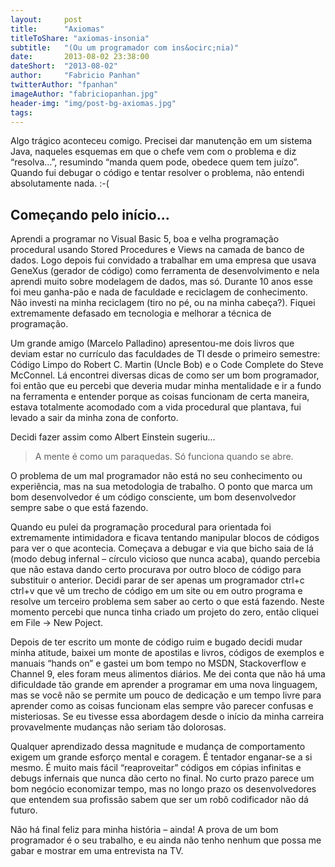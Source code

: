 ```yaml
---
layout:     post
title:      "Axiomas"
titleToShare: "axiomas-insonia"
subtitle:   "(Ou um programador com ins&ocirc;nia)"
date:       2013-08-02 23:38:00
dateShort:  "2013-08-02"
author:     "Fabricio Panhan"
twitterAuthor: "fpanhan"
imageAuthor: "fabriciopanhan.jpg"
header-img: "img/post-bg-axiomas.jpg"
tags:
---
```


<p>
    Algo tr&aacute;gico aconteceu comigo. Precisei dar manuten&ccedil;&atilde;o em um sistema Java, naqueles esquemas em que o chefe vem com o problema e diz &ldquo;resolva...&rdquo;, resumindo &ldquo;manda quem pode, obedece quem tem ju&iacute;zo&rdquo;. Quando fui debugar o c&oacute;digo e tentar resolver o problema, n&atilde;o entendi absolutamente nada. :-(
</p>

<h2 class="section-heading">Come&ccedil;ando pelo in&iacute;cio...</h2>

<p>
    Aprendi a programar no Visual Basic 5, boa e velha programa&ccedil;&atilde;o procedural usando Stored Procedures e Views na camada de banco de dados. Logo depois fui convidado a trabalhar em uma empresa que usava GeneXus (gerador de c&oacute;digo) como ferramenta de desenvolvimento e nela aprendi muito sobre modelagem de dados, mas s&oacute;. Durante 10 anos esse foi meu ganha-p&atilde;o e nada de faculdade e reciclagem de conhecimento. N&atilde;o investi na minha reciclagem (tiro no p&eacute;, ou na minha cabe&ccedil;a?). Fiquei extremamente defasado em tecnologia e melhorar a t&eacute;cnica de programa&ccedil;&atilde;o.
</p>

<p>
Um grande amigo (Marcelo Palladino) apresentou-me dois livros que deviam estar no curr&iacute;culo das faculdades de TI desde o primeiro semestre: C&oacute;digo Limpo do Robert C. Martin (Uncle Bob) e o Code Complete do Steve McConnel. L&aacute; encontrei diversas dicas de como ser um bom programador, foi ent&atilde;o que eu percebi que deveria mudar minha mentalidade e ir a fundo na ferramenta e entender porque as coisas funcionam de certa maneira, estava totalmente acomodado com a vida procedural que plantava, fui levado a sair da minha zona de conforto.
</p>

<p>
    Decidi fazer assim como Albert Einstein sugeriu...
</p>


<blockquote>
    A mente &eacute; como um paraquedas. S&oacute; funciona quando se abre.
</blockquote>


<p>
O problema de um mal programador n&atilde;o est&aacute; no seu conhecimento ou experi&ecirc;ncia, mas na sua metodologia de trabalho. O ponto que marca um bom desenvolvedor &eacute; um c&oacute;digo consciente, um bom desenvolvedor sempre sabe o que est&aacute; fazendo.
</p>

<p>
Quando eu pulei da programa&ccedil;&atilde;o procedural para orientada foi extremamente intimidadora e ficava tentando manipular blocos de c&oacute;digos para ver o que acontecia. Come&ccedil;ava a debugar e via que bicho saia de l&aacute; (modo debug infernal &ndash; c&iacute;rculo vicioso que nunca acaba), quando percebia que n&atilde;o estava dando certo procurava por outro bloco de c&oacute;digo para substituir o anterior. Decidi parar de ser apenas um programador ctrl+c ctrl+v que v&ecirc; um trecho de c&oacute;digo em um site ou em outro programa e resolve um terceiro problema sem saber ao certo o que est&aacute; fazendo. Neste momento percebi que nunca tinha criado um projeto do zero, ent&atilde;o cliquei em File &rarr; New Poject.
</p>

<p>
Depois de ter escrito um monte de c&oacute;digo ruim e bugado decidi mudar minha atitude, baixei um monte de apostilas e livros, c&oacute;digos de exemplos e manuais &ldquo;hands on&rdquo; e gastei um bom tempo no MSDN, Stackoverflow e Channel 9, eles foram meus alimentos di&aacute;rios. Me dei conta que n&atilde;o h&aacute; uma dificuldade t&atilde;o grande em aprender a programar em uma nova linguagem, mas se voc&ecirc; n&atilde;o se permite um pouco de dedica&ccedil;&atilde;o e um tempo livre para aprender como as coisas funcionam elas sempre v&atilde;o parecer confusas e misteriosas. Se eu tivesse essa abordagem desde o in&iacute;cio da minha carreira provavelmente mudan&ccedil;as n&atilde;o seriam t&atilde;o dolorosas.
</p>


<p>
Qualquer aprendizado dessa magnitude e mudan&ccedil;a de comportamento exigem um grande esfor&ccedil;o mental e coragem. &Eacute; tentador enganar-se a si mesmo. &Eacute; muito mais f&aacute;cil &ldquo;reaproveitar&rdquo; c&oacute;digos em c&oacute;pias infinitas e debugs infernais que nunca d&atilde;o certo no final. No curto prazo parece um bom neg&oacute;cio economizar tempo, mas no longo prazo os desenvolvedores que entendem sua profiss&atilde;o sabem que ser um rob&ocirc; codificador n&atilde;o d&aacute; futuro.
</p>

<p>
N&atilde;o h&aacute; final feliz para minha hist&oacute;ria &ndash; ainda! A prova de um bom programador &eacute; o seu trabalho, e eu ainda n&atilde;o tenho nenhum que possa me gabar e mostrar em uma entrevista na TV.
</p>